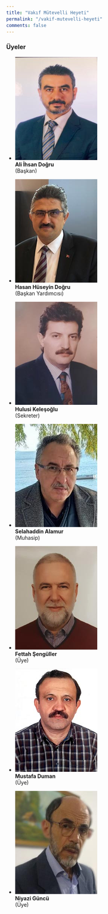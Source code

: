 ```yaml
---
title: "Vakıf Mütevelli Heyeti"
permalink: "/vakif-mutevelli-heyeti"
comments: false
---
```


### Üyeler


- ![Ali İhsan Doğru](/assets/images/ali-dogru.jpg)  
  **Ali İhsan Doğru**  
  (Başkan)

- ![Hasan Hüseyin Doğru](/assets/images/huseyin-dogru.jpg)  
  **Hasan Hüseyin Doğru**  
  (Başkan Yardımcısı)

- ![Hulusi Keleşoğlu](/assets/images/hulusi-kelesoglu.jpg)  
  **Hulusi Keleşoğlu**  
  (Sekreter)

- ![Selahaddin Alamur](/assets/images/selahaddin-alamur.jpg)  
  **Selahaddin Alamur**  
  (Muhasip)

- ![Fettah Şengüller](/assets/images/fettah-senguller.jpg)  
  **Fettah Şengüller**  
  (Üye)

- ![Mustafa Duman](/assets/images/mustafa-duman.jpg)  
  **Mustafa Duman**  
  (Üye)

- ![Niyazi Güncü](/assets/images/niyazi-goncu.jpg)  
  **Niyazi Güncü**  
  (Üye)
